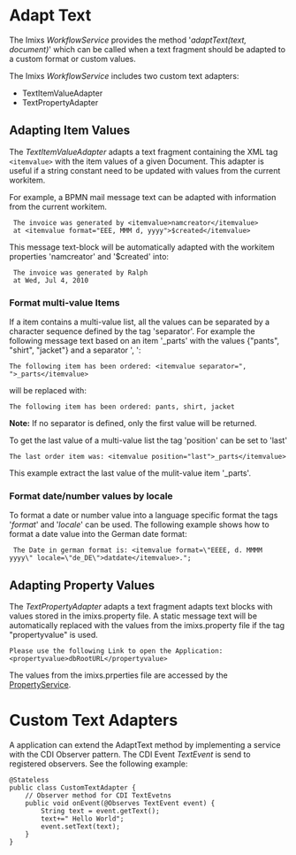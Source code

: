 # Adapt Text

The Imixs _WorkflowService_ provides the method '_adaptText(text, document)_' which can be called when a text fragment should be adapted to a custom format or custom values.

The Imixs _WorkflowService_ includes two custom text adapters:

 * TextItemValueAdapter 
 * TextPropertyAdapter
 

## Adapting Item Values
The _TextItemValueAdapter_ adapts a text fragment containing the XML tag `<itemvalue>` with the item values of a given Document. This adapter is useful if a string constant need to be updated with values from the current workitem. 

For example, a BPMN mail message text can be adapted with information from the current workitem. 

     The invoice was generated by <itemvalue>namcreator</itemvalue> 
     at <itemvalue format="EEE, MMM d, yyyy">$created</itemvalue>
 
This message text-block will be automatically adapted with the workitem properties 'namcreator' and '$created' into:
 
     The invoice was generated by Ralph 
     at Wed, Jul 4, 2010

 
### Format multi-value Items
If a item contains a multi-value list, all the values can be separated by a character sequence defined by the tag 'separator'. 
For example the following message text based on an item '_parts' with the values {"pants", "shirt", "jacket"} and a separator ', ': 
 
    The following item has been ordered: <itemvalue separator=", ">_parts</itemvalue>
 
will be replaced with:
 
    The following item has been ordered: pants, shirt, jacket
    
**Note:** If no separator is defined, only the first value will be returned. 

To get the last value of a multi-value list the tag 'position' can be set to 'last'

    The last order item was: <itemvalue position="last">_parts</itemvalue>

This example extract the last value of the mulit-value item  '_parts'. 

### Format date/number values by locale
To format a date or number value into a language specific format the tags '_format_' and '_locale_' can be used. The following example shows how to format a date value into the German date format:
 
	 The Date in german format is: <itemvalue format=\"EEEE, d. MMMM yyyy\" locale=\"de_DE\">datdate</itemvalue>.";

	
## Adapting Property Values
The _TextPropertyAdapter_ adapts a text fragment adapts text blocks with values stored in the imixs.property file.
A static message text will be automatically replaced with the values ​​from the imixs.property file if the tag "propertyvalue" is used.
 
    Please use the following Link to open the Application: 
    <propertyvalue>dbRootURL</propertyvalue>
 
The values from the imixs.prperties file are accessed by the [PropertyService](../propertyservice.html). 
 
 
# Custom Text Adapters

A application can extend the AdaptText method by implementing a service with the CDI Observer pattern. The CDI Event _TextEvent_ is send to registered observers. See the following example:


	@Stateless
	public class CustomTextAdapter {
		// Observer method for CDI TextEvetns
		public void onEvent(@Observes TextEvent event) {
			String text = event.getText();
			text+=" Hello World";
			event.setText(text);
		}
	}
